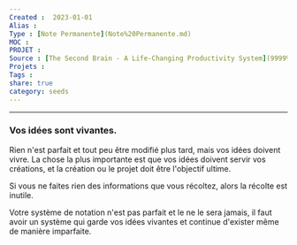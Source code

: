 ```yaml
---
Created :  2023-01-01
Alias :
Type : [Note Permanente](Note%20Permanente.md)
MOC : 
PROJET :
Source : [The Second Brain - A Life-Changing Productivity System](9999%20Inbox/Obsidian/The%20Second%20Brain%20-%20A%20Life-Changing%20Productivity%20System.md)
Projets :
Tags : 
share: true
category: seeds
---
```



***

### Vos idées sont vivantes.

Rien n'est parfait et tout peu être modifié plus tard, mais vos idées doivent vivre.
La chose la plus importante est que vos idées doivent servir vos créations, et la création ou le projet doit être l'objectif ultime.

Si vous ne faites rien des informations que vous récoltez, alors la récolte est inutile.

Votre système de notation n'est pas parfait et le ne le sera jamais, il faut avoir un système qui garde vos idées vivantes et continue d'exister même de manière imparfaite.
